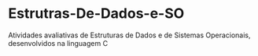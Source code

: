 # Estrutras-De-Dados-e-SO
Atividades avaliativas de Estruturas de Dados e de Sistemas Operacionais, desenvolvidos na linguagem C
